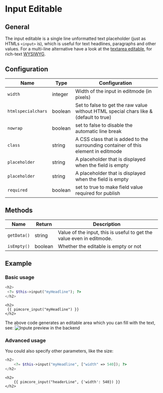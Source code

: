 # Input Editable

## General

The input editable is a single line unformatted text placeholder (just as HTMLs `<input>` is), which is useful for text headlines, paragraphs and other values. 
For a multi-line alternative have a look at the [textarea editable](./36_Textarea.md), for rich-text [WYSIWYG](./40_WYSIWYG.md). 

## Configuration

| Name               | Type    | Configuration                                                                         |
|--------------------|---------|---------------------------------------------------------------------------------------|
| `width`            | integer | Width of the input in editmode (in pixels)                                            |
| `htmlspecialchars` | boolean | Set to false to get the raw value without HTML special chars like & (default to true) |
| `nowrap`           | boolean | set to false to disable the automatic line break                                      |
| `class`            | string  | A CSS class that is added to the surrounding container of this element in editmode    |
| `placeholder`      | string  | A placeholder that is displayed when the field is empty                               |
| `placeholder`      | string  | A placeholder that is displayed when the field is empty                               |
| `required`         | boolean | set to true to make field value required for publish                                  |

## Methods

| Name        | Return   | Description                                                           |
|-------------|----------|-----------------------------------------------------------------------|
| `getData()` | string   | Value of the input, this is useful to get the value even in editmode. |
| `isEmpty()` | boolean  | Whether the editable is empty or not                                  |

## Example 

### Basic usage 

<div class="code-section">

```php
<h2>
 <?= $this->input("myHeadline"); ?>
</h2>
```

```twig
<h2>
 {{ pimcore_input("myHeadline") }}
</h2>
```
</div>

The above code generates an editable area which you can fill with the text, see:
![Inpute preview in the backend](../../img/input_backend_preview.png)

### Advanced usage

You could also specify other parameters, like the size:

<div class="code-section">

```php
<h2>
    <?= $this->input("myHeadline", ["width" => 540]); ?>
</h2>
```

```twig
<h2>
    {{ pimcore_input("headerLine", {'width': 540}) }}
</h2>
```
</div>
